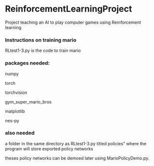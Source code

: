 # ReinforcementLearningProject
Project teaching an AI to play computer games using Reinforcement learning

### Instructions on training mario

RLtest1-3.py is the code to train mario

### packages needed:
numpy

torch

torchvision

gym_super_mario_bros

matplotlib

nes-py

### also needed
a folder in the same directory as RLtest1-3.py titled policies" where the program will store exported policy networks

theses policy networks can be demoed later using MarioPolicyDemo.py.
